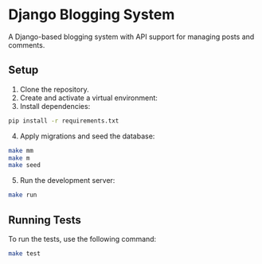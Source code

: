 # Django Blogging System

A Django-based blogging system with API support for managing posts and comments.

## Setup

1. Clone the repository.
2. Create and activate a virtual environment:
3. Install dependencies:
  ```sh
  pip install -r requirements.txt
  ```
4. Apply migrations and seed the database:
  ```sh
  make mm
  make m
  make seed
  ```
5. Run the development server:
  ```sh
  make run
  ```

## Running Tests

To run the tests, use the following command:
```sh
make test
```
